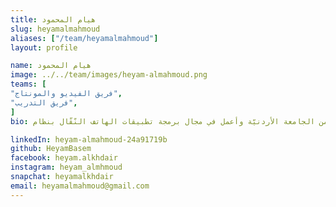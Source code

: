 ```yaml
---
title: هيام المحمود
slug: heyamalmahmoud
aliases: ["/team/heyamalmahmoud"]
layout: profile

name: هيام المحمود
image: ../../team/images/heyam-almahmoud.png
teams: [
"فريق الفيديو والمونتاج", 
"فريق التدريب",
]
bio: مهندسة برمجيّات، مهتمّة بعلم البيانات وعلوم الحاسوب. تخرّجت مؤخرًا من الجامعة الأردنيّة وأعمل في مجال برمجة تطبيقات الهاتف النّقّال بنظام iOS.

linkedIn: heyam-almahmoud-24a91719b
github: HeyamBasem
facebook: heyam.alkhdair
instagram: heyam_almhmoud
snapchat: heyamalkhdair
email: heyamalmahmoud@gmail.com
---
```



